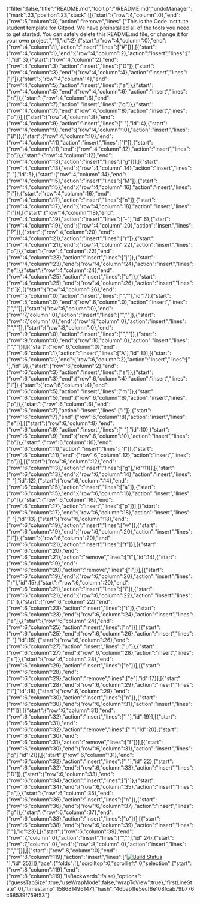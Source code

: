 {"filter":false,"title":"README.md","tooltip":"/README.md","undoManager":{"mark":23,"position":23,"stack":[[{"start":{"row":4,"column":0},"end":{"row":5,"column":0},"action":"remove","lines":["This is the Code Institute student template for Gitpod. We have preinstalled all of the tools you need to get started. You can safely delete this README.md file, or change it for your own project.",""],"id":2},{"start":{"row":4,"column":0},"end":{"row":4,"column":1},"action":"insert","lines":["#"]}],[{"start":{"row":4,"column":1},"end":{"row":4,"column":2},"action":"insert","lines":[" "],"id":3},{"start":{"row":4,"column":2},"end":{"row":4,"column":3},"action":"insert","lines":["D"]},{"start":{"row":4,"column":3},"end":{"row":4,"column":4},"action":"insert","lines":["j"]},{"start":{"row":4,"column":4},"end":{"row":4,"column":5},"action":"insert","lines":["a"]},{"start":{"row":4,"column":5},"end":{"row":4,"column":6},"action":"insert","lines":["n"]},{"start":{"row":4,"column":6},"end":{"row":4,"column":7},"action":"insert","lines":["g"]},{"start":{"row":4,"column":7},"end":{"row":4,"column":8},"action":"insert","lines":["o"]}],[{"start":{"row":4,"column":8},"end":{"row":4,"column":9},"action":"insert","lines":[" "],"id":4},{"start":{"row":4,"column":9},"end":{"row":4,"column":10},"action":"insert","lines":["B"]},{"start":{"row":4,"column":10},"end":{"row":4,"column":11},"action":"insert","lines":["l"]},{"start":{"row":4,"column":11},"end":{"row":4,"column":12},"action":"insert","lines":["o"]},{"start":{"row":4,"column":12},"end":{"row":4,"column":13},"action":"insert","lines":["g"]}],[{"start":{"row":4,"column":13},"end":{"row":4,"column":14},"action":"insert","lines":[" "],"id":5},{"start":{"row":4,"column":14},"end":{"row":4,"column":15},"action":"insert","lines":["M"]},{"start":{"row":4,"column":15},"end":{"row":4,"column":16},"action":"insert","lines":["i"]},{"start":{"row":4,"column":16},"end":{"row":4,"column":17},"action":"insert","lines":["n"]},{"start":{"row":4,"column":17},"end":{"row":4,"column":18},"action":"insert","lines":["i"]}],[{"start":{"row":4,"column":18},"end":{"row":4,"column":19},"action":"insert","lines":["-"],"id":6},{"start":{"row":4,"column":19},"end":{"row":4,"column":20},"action":"insert","lines":["P"]},{"start":{"row":4,"column":20},"end":{"row":4,"column":21},"action":"insert","lines":["r"]},{"start":{"row":4,"column":21},"end":{"row":4,"column":22},"action":"insert","lines":["o"]},{"start":{"row":4,"column":22},"end":{"row":4,"column":23},"action":"insert","lines":["j"]},{"start":{"row":4,"column":23},"end":{"row":4,"column":24},"action":"insert","lines":["e"]},{"start":{"row":4,"column":24},"end":{"row":4,"column":25},"action":"insert","lines":["c"]},{"start":{"row":4,"column":25},"end":{"row":4,"column":26},"action":"insert","lines":["t"]}],[{"start":{"row":4,"column":26},"end":{"row":5,"column":0},"action":"insert","lines":["",""],"id":7},{"start":{"row":5,"column":0},"end":{"row":6,"column":0},"action":"insert","lines":["",""]},{"start":{"row":6,"column":0},"end":{"row":7,"column":0},"action":"insert","lines":["",""]},{"start":{"row":7,"column":0},"end":{"row":8,"column":0},"action":"insert","lines":["",""]},{"start":{"row":8,"column":0},"end":{"row":9,"column":0},"action":"insert","lines":["",""]},{"start":{"row":9,"column":0},"end":{"row":10,"column":0},"action":"insert","lines":["",""]}],[{"start":{"row":6,"column":0},"end":{"row":6,"column":1},"action":"insert","lines":["A"],"id":8}],[{"start":{"row":6,"column":1},"end":{"row":6,"column":2},"action":"insert","lines":[" "],"id":9},{"start":{"row":6,"column":2},"end":{"row":6,"column":3},"action":"insert","lines":["s"]},{"start":{"row":6,"column":3},"end":{"row":6,"column":4},"action":"insert","lines":["i"]},{"start":{"row":6,"column":4},"end":{"row":6,"column":5},"action":"insert","lines":["m"]},{"start":{"row":6,"column":5},"end":{"row":6,"column":6},"action":"insert","lines":["p"]},{"start":{"row":6,"column":6},"end":{"row":6,"column":7},"action":"insert","lines":["l"]},{"start":{"row":6,"column":7},"end":{"row":6,"column":8},"action":"insert","lines":["e"]}],[{"start":{"row":6,"column":8},"end":{"row":6,"column":9},"action":"insert","lines":[" "],"id":10},{"start":{"row":6,"column":9},"end":{"row":6,"column":10},"action":"insert","lines":["b"]},{"start":{"row":6,"column":10},"end":{"row":6,"column":11},"action":"insert","lines":["l"]},{"start":{"row":6,"column":11},"end":{"row":6,"column":12},"action":"insert","lines":["o"]}],[{"start":{"row":6,"column":12},"end":{"row":6,"column":13},"action":"insert","lines":["g"],"id":11}],[{"start":{"row":6,"column":13},"end":{"row":6,"column":14},"action":"insert","lines":[" "],"id":12},{"start":{"row":6,"column":14},"end":{"row":6,"column":15},"action":"insert","lines":["a"]},{"start":{"row":6,"column":15},"end":{"row":6,"column":16},"action":"insert","lines":["p"]},{"start":{"row":6,"column":16},"end":{"row":6,"column":17},"action":"insert","lines":["p"]}],[{"start":{"row":6,"column":17},"end":{"row":6,"column":18},"action":"insert","lines":[" "],"id":13},{"start":{"row":6,"column":18},"end":{"row":6,"column":19},"action":"insert","lines":["w"]},{"start":{"row":6,"column":19},"end":{"row":6,"column":20},"action":"insert","lines":["i"]},{"start":{"row":6,"column":20},"end":{"row":6,"column":21},"action":"insert","lines":["t"]}],[{"start":{"row":6,"column":20},"end":{"row":6,"column":21},"action":"remove","lines":["t"],"id":14},{"start":{"row":6,"column":19},"end":{"row":6,"column":20},"action":"remove","lines":["i"]}],[{"start":{"row":6,"column":19},"end":{"row":6,"column":20},"action":"insert","lines":["r"],"id":15},{"start":{"row":6,"column":20},"end":{"row":6,"column":21},"action":"insert","lines":["i"]},{"start":{"row":6,"column":21},"end":{"row":6,"column":22},"action":"insert","lines":["t"]},{"start":{"row":6,"column":22},"end":{"row":6,"column":23},"action":"insert","lines":["t"]},{"start":{"row":6,"column":23},"end":{"row":6,"column":24},"action":"insert","lines":["e"]},{"start":{"row":6,"column":24},"end":{"row":6,"column":25},"action":"insert","lines":["n"]}],[{"start":{"row":6,"column":25},"end":{"row":6,"column":26},"action":"insert","lines":[" "],"id":16},{"start":{"row":6,"column":26},"end":{"row":6,"column":27},"action":"insert","lines":["u"]},{"start":{"row":6,"column":27},"end":{"row":6,"column":28},"action":"insert","lines":["s"]},{"start":{"row":6,"column":28},"end":{"row":6,"column":29},"action":"insert","lines":["e"]}],[{"start":{"row":6,"column":28},"end":{"row":6,"column":29},"action":"remove","lines":["e"],"id":17}],[{"start":{"row":6,"column":28},"end":{"row":6,"column":29},"action":"insert","lines":["i"],"id":18},{"start":{"row":6,"column":29},"end":{"row":6,"column":30},"action":"insert","lines":["n"]},{"start":{"row":6,"column":30},"end":{"row":6,"column":31},"action":"insert","lines":["f"]}],[{"start":{"row":6,"column":31},"end":{"row":6,"column":32},"action":"insert","lines":[" "],"id":19}],[{"start":{"row":6,"column":31},"end":{"row":6,"column":32},"action":"remove","lines":[" "],"id":20},{"start":{"row":6,"column":30},"end":{"row":6,"column":31},"action":"remove","lines":["f"]}],[{"start":{"row":6,"column":30},"end":{"row":6,"column":31},"action":"insert","lines":["g"],"id":21}],[{"start":{"row":6,"column":31},"end":{"row":6,"column":32},"action":"insert","lines":[" "],"id":22},{"start":{"row":6,"column":32},"end":{"row":6,"column":33},"action":"insert","lines":["D"]},{"start":{"row":6,"column":33},"end":{"row":6,"column":34},"action":"insert","lines":["j"]},{"start":{"row":6,"column":34},"end":{"row":6,"column":35},"action":"insert","lines":["a"]},{"start":{"row":6,"column":35},"end":{"row":6,"column":36},"action":"insert","lines":["n"]},{"start":{"row":6,"column":36},"end":{"row":6,"column":37},"action":"insert","lines":["g"]},{"start":{"row":6,"column":37},"end":{"row":6,"column":38},"action":"insert","lines":["o"]}],[{"start":{"row":6,"column":38},"end":{"row":6,"column":39},"action":"insert","lines":["."],"id":23}],[{"start":{"row":6,"column":39},"end":{"row":7,"column":0},"action":"insert","lines":["",""],"id":24},{"start":{"row":7,"column":0},"end":{"row":8,"column":0},"action":"insert","lines":["",""]}],[{"start":{"row":8,"column":0},"end":{"row":8,"column":119},"action":"insert","lines":["[![Build Status](https://travis-ci.org/Skrkrw/django-blog.svg?branch=master)](https://travis-ci.org/Skrkrw/django-blog)"],"id":25}]]},"ace":{"folds":[],"scrolltop":0,"scrollleft":0,"selection":{"start":{"row":8,"column":119},"end":{"row":8,"column":119},"isBackwards":false},"options":{"guessTabSize":true,"useWrapMode":false,"wrapToView":true},"firstLineState":0},"timestamp":1586814961471,"hash":"46bab1fe5ecf6e108fcab79b776c68539f759f53"}
